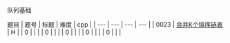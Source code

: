 <!--
 * @Author: QDX
 * @Date: 2022-12-23 11:22:51
 * @Description: 
-->
队列基础

题目
| 题号 | 标题 | 难度 | cpp |
| --- | --- | --- | --- |
| 0023 | [合并K个排序链表](../solutions/0023_%E5%90%88%E5%B9%B6K%E4%B8%AA%E6%8E%92%E5%BA%8F%E9%93%BE%E8%A1%A8.ipynb) | H |
| 0 | []() |  |
| 0 | []() |  |
| 0 | []() |  |
| 0 | []() |  |
| 0 | []() |  |